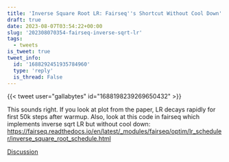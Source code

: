 ```yaml
---
title: 'Inverse Square Root LR: Fairseq''s Shortcut Without Cool Down'
draft: true
date: 2023-08-07T03:54:22+00:00
slug: '202308070354-fairseq-inverse-sqrt-lr'
tags:
  - tweets
is_tweet: true
tweet_info:
  id: '1688292451935784960'
  type: 'reply'
  is_thread: False
---
```




{{< tweet user="gallabytes" id="1688198239269650432" >}}

This sounds right. If you look at plot from the paper, LR decays rapidly for first 50k steps after warmup. Also, look at this code in fairseq which implements inverse sqrt LR but without cool down: <https://fairseq.readthedocs.io/en/latest/_modules/fairseq/optim/lr_scheduler/inverse_square_root_schedule.html>

[Discussion](https://x.com/sytelus/status/1688292451935784960)
